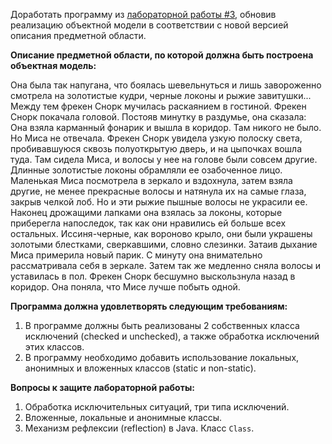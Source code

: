 Доработать программу из  [лабораторной работы #3](https://se.ifmo.ru/disciplines/programming#lab3), обновив реализацию объектной модели в соответствии с новой версией описания предметной области.

**Описание предметной области, по которой должна быть построена объектная модель:**  

Она была так напугана, что боялась шевельнуться и лишь завороженно смотрела на золотистые кудри, черные локоны и рыжие завитушки... Между тем фрекен Снорк мучилась раскаянием в гостиной. Фрекен Снорк покачала головой. Постояв минутку в раздумье, она сказала: Она взяла карманный фонарик и вышла в коридор. Там никого не было. Но Миса не отвечала. Фрекен Снорк увидела узкую полоску света, пробивавшуюся сквозь полуоткрытую дверь, и на цыпочках вошла туда. Там сидела Миса, и волосы у нее на голове были совсем другие. Длинные золотистые локоны обрамляли ее озабоченное лицо. Маленькая Миса посмотрела в зеркало и вздохнула, затем взяла другие, не менее прекрасные волосы и натянула их на самые глаза, закрыв челкой лоб. Но и эти рыжие пышные волосы не украсили ее. Наконец дрожащими лапками она взялась за локоны, которые приберегла напоследок, так как они нравились ей больше всех остальных. Иссиня-черные, как вороново крыло, они были украшены золотыми блестками, сверкавшими, словно слезинки. Затаив дыхание Миса примерила новый парик. С минуту она внимательно рассматривала себя в зеркале. Затем так же медленно сняла волосы и уставилась в пол. Фрекен Снорк бесшумно выскользнула назад в коридор. Она поняла, что Мисе лучше побыть одной.

**Программа должна удовлетворять следующим требованиям:**

1.  В программе должны быть реализованы 2 собственных класса исключений (checked и unchecked), а также обработка исключений этих классов.
2.  В программу необходимо добавить использование локальных, анонимных и вложенных классов (static и non-static).


**Вопросы к защите лабораторной работы:**

1.  Обработка исключительных ситуаций, три типа исключений.
2.  Вложенные, локальные и анонимные классы.
3.  Механизм рефлексии (reflection) в Java. Класс  `Class`.
